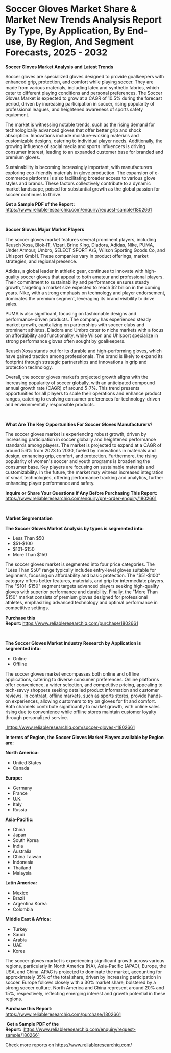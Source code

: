 <p><h1>Soccer Gloves Market Share & Market New Trends Analysis Report By Type, By Application, By End-use, By Region, And Segment Forecasts, 2025 - 2032</h1></p><p><strong>Soccer Gloves Market Analysis and Latest Trends</strong></p>
<p><p>Soccer gloves are specialized gloves designed to provide goalkeepers with enhanced grip, protection, and comfort while playing soccer. They are made from various materials, including latex and synthetic fabrics, which cater to different playing conditions and personal preferences. The Soccer Gloves Market is expected to grow at a CAGR of 10.5% during the forecast period, driven by increasing participation in soccer, rising popularity of professional leagues, and heightened awareness of sports safety equipment.</p><p>The market is witnessing notable trends, such as the rising demand for technologically advanced gloves that offer better grip and shock absorption. Innovations include moisture-wicking materials and customizable designs, catering to individual player needs. Additionally, the growing influence of social media and sports influencers is driving consumer interest, leading to an expanded customer base for branded and premium gloves.</p><p>Sustainability is becoming increasingly important, with manufacturers exploring eco-friendly materials in glove production. The expansion of e-commerce platforms is also facilitating broader access to various glove styles and brands. These factors collectively contribute to a dynamic market landscape, poised for substantial growth as the global passion for soccer continues to thrive.</p></p>
<p><strong>Get a Sample PDF of the Report:&nbsp;</strong> <a href="https://www.reliableresearchiq.com/enquiry/request-sample/1802661?utm_campaign=2780&utm_medium=2&utm_source=Github&utm_content=ia&utm_term=04042025&utm_id=soccer-gloves">https://www.reliableresearchiq.com/enquiry/request-sample/1802661</a></p>
<p>&nbsp;</p>
<p><strong>Soccer Gloves Major Market Players</strong></p>
<p><p>The soccer gloves market features several prominent players, including Reusch Xosa, Blok-IT, Vizari, Brine King, Diadora, Adidas, Nike, PUMA, Under Armour, Umbro, SELECT SPORT A/S, Wilson Sporting Goods Co, and Uhlsport GmbH. These companies vary in product offerings, market strategies, and regional presence.</p><p>Adidas, a global leader in athletic gear, continues to innovate with high-quality soccer gloves that appeal to both amateur and professional players. Their commitment to sustainability and performance ensures steady growth, targeting a market size expected to reach $2 billion in the coming years. Nike, with a strong emphasis on technology and player endorsement, dominates the premium segment, leveraging its brand visibility to drive sales.</p><p>PUMA is also significant, focusing on fashionable designs and performance-driven products. The company has experienced steady market growth, capitalizing on partnerships with soccer clubs and prominent athletes. Diadora and Umbro cater to niche markets with a focus on affordability and functionality, while Wilson and Uhlsport specialize in strong performance gloves often sought by goalkeepers.</p><p>Reusch Xosa stands out for its durable and high-performing gloves, which have gained traction among professionals. The brand is likely to expand its footprint through strategic partnerships and innovations in grip and protection technology.</p><p>Overall, the soccer gloves market’s projected growth aligns with the increasing popularity of soccer globally, with an anticipated compound annual growth rate (CAGR) of around 5-7%. This trend presents opportunities for all players to scale their operations and enhance product ranges, catering to evolving consumer preferences for technology-driven and environmentally responsible products.</p></p>
<p>&nbsp;</p>
<p><strong>What Are The Key Opportunities For Soccer Gloves Manufacturers?</strong></p>
<p><p>The soccer gloves market is experiencing robust growth, driven by increasing participation in soccer globally and heightened performance standards among players. The market is projected to expand at a CAGR of around 5.6% from 2023 to 2030, fueled by innovations in materials and design, enhancing grip, comfort, and protection. Furthermore, the rising popularity of women's soccer and youth programs is broadening the consumer base. Key players are focusing on sustainable materials and customizability. In the future, the market may witness increased integration of smart technologies, offering performance tracking and analytics, further enhancing player performance and safety.</p></p>
<p><strong>Inquire or Share Your Questions If Any Before Purchasing This Report:</strong> <a href="https://www.reliableresearchiq.com/enquiry/pre-order-enquiry/1802661?utm_campaign=2780&utm_medium=2&utm_source=Github&utm_content=ia&utm_term=04042025&utm_id=soccer-gloves">https://www.reliableresearchiq.com/enquiry/pre-order-enquiry/1802661</a></p>
<p>&nbsp;</p>
<p><strong>Market Segmentation</strong></p>
<p><strong>The Soccer Gloves Market Analysis by types is segmented into:</strong></p>
<p><ul><li>Less Than $50</li><li>$51-$100</li><li>$101-$150</li><li>More Than $150</li></ul></p>
<p><p>The soccer gloves market is segmented into four price categories. The "Less Than $50" range typically includes entry-level gloves suitable for beginners, focusing on affordability and basic protection. The "$51-$100" category offers better features, materials, and grip for intermediate players. The "$101-$150" segment targets advanced players seeking high-quality gloves with superior performance and durability. Finally, the "More Than $150" market consists of premium gloves designed for professional athletes, emphasizing advanced technology and optimal performance in competitive settings.</p></p>
<p><strong>Purchase this Report:&nbsp;</strong><a href="https://www.reliableresearchiq.com/purchase/1802661?utm_campaign=2780&utm_medium=2&utm_source=Github&utm_content=ia&utm_term=04042025&utm_id=soccer-gloves">https://www.reliableresearchiq.com/purchase/1802661</a></p>
<p>&nbsp;</p>
<p><strong>The Soccer Gloves Market Industry Research by Application is segmented into:</strong></p>
<p><ul><li>Online</li><li>Offline</li></ul></p>
<p><p>The soccer gloves market encompasses both online and offline applications, catering to diverse consumer preferences. Online platforms offer convenience, a wider selection, and competitive pricing, appealing to tech-savvy shoppers seeking detailed product information and customer reviews. In contrast, offline markets, such as sports stores, provide hands-on experiences, allowing customers to try on gloves for fit and comfort. Both channels contribute significantly to market growth, with online sales rising due to convenience while offline stores maintain customer loyalty through personalized service.</p></p>
<p><a href="https://www.reliableresearchiq.com/soccer-gloves-r1802661?utm_campaign=2780&utm_medium=2&utm_source=Github&utm_content=ia&utm_term=04042025&utm_id=soccer-gloves">&nbsp;https://www.reliableresearchiq.com/soccer-gloves-r1802661</a></p>
<p><strong>In terms of Region, the Soccer Gloves Market Players available by Region are:</strong></p>
<p>
    <p> <strong> North America: </strong>
        <ul>
            <li>United States</li>
            <li>Canada</li>
        </ul>
        </p> 
    <p> <strong> Europe: </strong>
        <ul>
            <li>Germany</li>
            <li>France</li>
            <li>U.K.</li>
            <li>Italy</li>
            <li>Russia</li>
        </ul>
        </p> 
    <p> <strong> Asia-Pacific: </strong>
        <ul>
            <li>China</li>
            <li>Japan</li>
            <li>South Korea</li>
            <li>India</li>
            <li>Australia</li>
            <li>China Taiwan</li>
            <li>Indonesia</li>
            <li>Thailand</li>
            <li>Malaysia</li>
        </ul>
        </p> 
    <p> <strong> Latin America: </strong>
        <ul>
            <li>Mexico</li>
            <li>Brazil</li>
            <li>Argentina Korea</li>
            <li>Colombia</li>
        </ul>
        </p> 
    <p> <strong> Middle East & Africa: </strong>
        <ul>
            <li>Turkey</li>
            <li>Saudi</li>
            <li>Arabia</li>
            <li>UAE</li>
            <li>Korea</li>
        </ul>
    </p>
    </p>
<p><p>The soccer gloves market is experiencing significant growth across various regions, particularly in North America (NA), Asia-Pacific (APAC), Europe, the USA, and China. APAC is projected to dominate the market, accounting for approximately 35% of the total share, driven by increasing participation in soccer. Europe follows closely with a 30% market share, bolstered by a strong soccer culture. North America and China represent around 20% and 15%, respectively, reflecting emerging interest and growth potential in these regions.</p></p>
<p><strong>Purchase this Report: </strong><a href="https://www.reliableresearchiq.com/purchase/1802661?utm_campaign=2780&utm_medium=2&utm_source=Github&utm_content=ia&utm_term=04042025&utm_id=soccer-gloves">https://www.reliableresearchiq.com/purchase/1802661</a></p>
<p>&nbsp;<strong>Get a Sample PDF of the Report:&nbsp;&nbsp;</strong><a href="https://www.reliableresearchiq.com/enquiry/request-sample/1802661?utm_campaign=2780&utm_medium=2&utm_source=Github&utm_content=ia&utm_term=04042025&utm_id=soccer-gloves">https://www.reliableresearchiq.com/enquiry/request-sample/1802661</a></p>
<p><strong></strong></p>
<p>Check more reports on <a href="https://www.reliableresearchiq.com/?utm_campaign=2780&utm_medium=2&utm_source=Github&utm_content=ia&utm_term=04042025&utm_id=soccer-gloves">https://www.reliableresearchiq.com/</a></p>